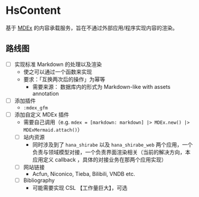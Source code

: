 # HsContent

基于 [MDEx](https://mdelixir.dev/) 的内容承载服务，旨在不通过外部应用/程序实现内容的渲染。

## 路线图

- [ ] 实现标准 Markdown 的处理以及渲染
  - 使之可以通过一个函数来实现
  - 要求：「互换两次后的操作」为幂等
    - 需要来源： 数据库内的形式为 Markdown-like with assets annotation
- [ ] 添加插件
  - `:mdex_gfm`
- [ ] 添加自定义 MDEx 插件
  - 需要自己调用（e.g. `mdex = [markdown: markdown] |> MDEx.new() |> MDExMermaid.attach()`）
  - [ ] 站内资源
    - 同时涉及到了 `hana_shirabe` 以及 `hana_shirabe_web` 两个应用，一个负责与领域模型对接，一个负责界面渲染相关（当前的解决方向，本应用定义 callback ，具体的对接业务在那两个应用实现）
  - [ ] 网站链接
    - Acfun, Niconico, Tieba, Bilibili, VNDB etc.
  - [ ] Bibliography
    - 可能需要实现 CSL 【工作量巨大】，可选

